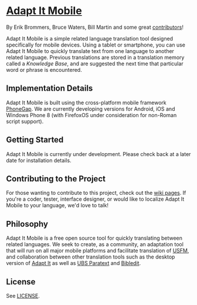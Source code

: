 # [Adapt It Mobile](https://github.com/adapt-it/adapt-it-mobile)

By Erik Brommers, Bruce Waters, Bill Martin and some great [contributors](https://github.com/adapt-it/adapt-it-mobile/graphs/contributors)!

Adapt It Mobile is a simple related language translation tool designed specifically for mobile devices. Using a tablet or smartphone, you can use Adapt It Mobile to quickly translate text from one language to another related language. Previous translations are stored in a translation memory called a _Knowledge Base_, and are suggested the next time that particular word or phrase is encountered.

## Implementation Details

Adapt It Mobile is built using the cross-platform mobile framework [PhoneGap](http://phonegap.com/). We are currently developing versions for Android, iOS and Windows Phone 8 (with FirefoxOS under consideration for non-Roman script support).

## Getting Started

Adapt It Mobile is currently under development. Please check back at a later date for installation details.

## Contributing to the Project

For those wanting to contribute to this project, check out the [wiki pages](https://github.com/adapt-it/adapt-it-mobile/wiki). If you're a coder, tester, interface designer, or would like to localize Adapt It Mobile to your language, we'd love to talk!

## Philosophy

Adapt It Mobile is a free open source tool for quickly translating between related languages. We seek to create, as a community, an adaptation tool that will run on all major mobile platforms and facilitate translation of [USFM](http://paratext.ubs-translations.org/about/usfm), and collaboration between other translation tools such as the desktop version of [Adapt It](http://adapt-it.org/) as well as [UBS Paratext](http://paratext.ubs-translations.org/) and [Bibledit](https://sites.google.com/site/bibledit/).

## License

See [LICENSE](https://github.com/adapt-it/adapt-it-mobile/blob/master/LICENSE).
